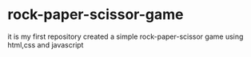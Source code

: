 # rock-paper-scissor-game
it is my first repository
created a simple rock-paper-scissor game using html,css and javascript


